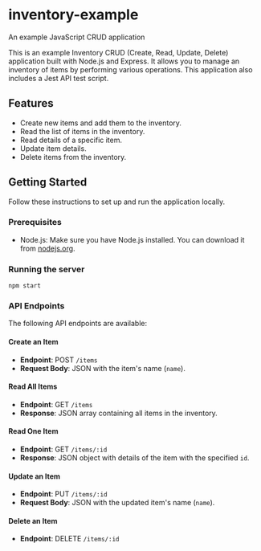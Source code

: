 # inventory-example
An example JavaScript CRUD application

This is an example Inventory CRUD (Create, Read, Update, Delete) application built with Node.js and Express. It allows you to manage an inventory of items by performing various operations. This application also includes a Jest API test script.

## Features

- Create new items and add them to the inventory.
- Read the list of items in the inventory.
- Read details of a specific item.
- Update item details.
- Delete items from the inventory.

## Getting Started

Follow these instructions to set up and run the application locally.

### Prerequisites

- Node.js: Make sure you have Node.js installed. You can download it from [nodejs.org](https://nodejs.org/).

### Running the server
```
npm start
```

### API Endpoints

The following API endpoints are available:

#### Create an Item
- **Endpoint**: POST `/items`
- **Request Body**: JSON with the item's name (`name`).

#### Read All Items
- **Endpoint**: GET `/items`
- **Response**: JSON array containing all items in the inventory.

#### Read One Item
- **Endpoint**: GET `/items/:id`
- **Response**: JSON object with details of the item with the specified `id`.

#### Update an Item
- **Endpoint**: PUT `/items/:id`
- **Request Body**: JSON with the updated item's name (`name`).

#### Delete an Item
- **Endpoint**: DELETE `/items/:id`
